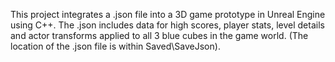 This project integrates a .json file into a 3D game prototype in Unreal Engine using C++. The .json includes data for high scores, player stats, level details and actor transforms applied to all 3 blue cubes in the game world. (The location of the .json file is within Saved\SaveJson).
